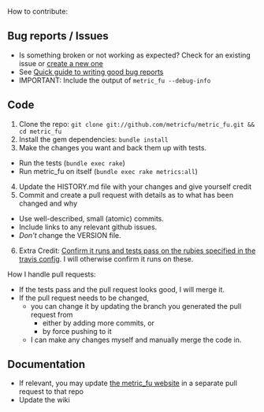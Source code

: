 How to contribute:

## Bug reports / Issues

  * Is something broken or not working as expected? Check for an existing issue or [create a new one](https://github.com/metricfu/metric_fu/issues/new)
  * See [Quick guide to writing good bug reports](https://github.com/metricfu/metric_fu/wiki/Issues:-Quick-guide-to-writing-good-bug-reports)
  * IMPORTANT: Include the output of `metric_fu --debug-info`

## Code

1. Clone the repo: `git clone git://github.com/metricfu/metric_fu.git && cd metric_fu`
2. Install the gem dependencies: `bundle install`
3. Make the changes you want and back them up with tests.
  * Run the tests (`bundle exec rake`)
  * Run metric_fu on itself (`bundle exec rake metrics:all`)
4. Update the HISTORY.md file with your changes and give yourself credit
5. Commit and create a pull request with details as to what has been changed and why
  * Use well-described, small (atomic) commits.
  * Include links to any relevant github issues.
  * *Don't* change the VERSION file.
6. Extra Credit: [Confirm it runs and tests pass on the rubies specified in the travis config](.travis.yml). I will otherwise confirm it runs on these.

How I handle pull requests:

* If the tests pass and the pull request looks good, I will merge it.
* If the pull request needs to be changed,
  * you can change it by updating the branch you generated the pull request from
    * either by adding more commits, or
    * by force pushing to it
  * I can make any changes myself and manually merge the code in.

## Documentation

* If relevant, you may update [the metric_fu website](https://github.com/metricfu/metricfu.github.com) in a separate pull request to that repo
* Update the wiki
